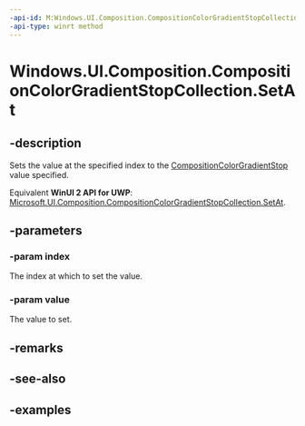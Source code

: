 ```yaml
---
-api-id: M:Windows.UI.Composition.CompositionColorGradientStopCollection.SetAt(System.UInt32,Windows.UI.Composition.CompositionColorGradientStop)
-api-type: winrt method
---
```


<!-- Method syntax.
public void CompositionColorGradientStopCollection.SetAt(UInt32 index, CompositionColorGradientStop value)
-->

# Windows.UI.Composition.CompositionColorGradientStopCollection.SetAt

## -description

Sets the value at the specified index to the [CompositionColorGradientStop](compositioncolorgradientstop.md) value specified.

Equivalent **WinUI 2 API for UWP**: [Microsoft.UI.Composition.CompositionColorGradientStopCollection.SetAt](/windows/winui/api/microsoft.ui.composition.compositioncolorgradientstopcollection.setat).

## -parameters
### -param index

The index at which to set the value.

### -param value

The value to set.

## -remarks

## -see-also

## -examples

